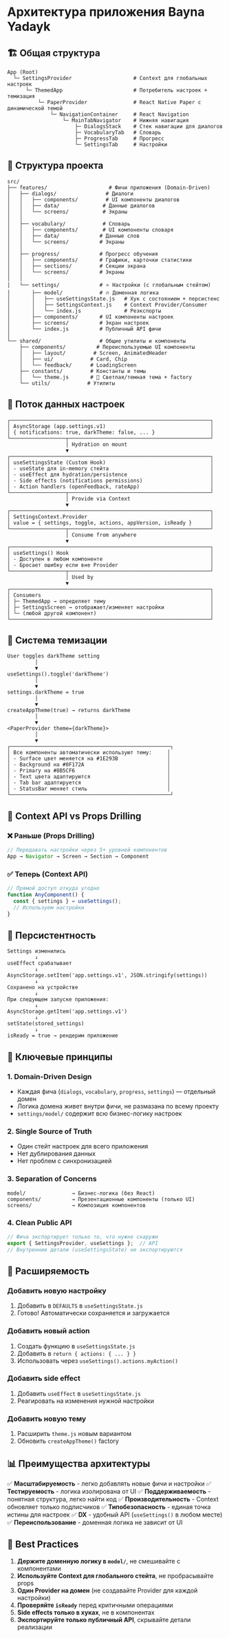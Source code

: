 # Архитектура приложения Bayna Yadayk

## 🏗️ Общая структура

```
App (Root)
  └─ SettingsProvider                    # Context для глобальных настроек
      └─ ThemedApp                       # Потребитель настроек + темизация
          └─ PaperProvider               # React Native Paper с динамической темой
              └─ NavigationContainer     # React Navigation
                  └─ MainTabNavigator    # Нижняя навигация
                      ├─ DialogsStack    # Стек навигации для диалогов
                      ├─ VocabularyTab   # Словарь
                      ├─ ProgressTab     # Прогресс
                      └─ SettingsTab     # Настройки
```

## 📂 Структура проекта

```
src/
├── features/                    # Фичи приложения (Domain-Driven)
│   ├── dialogs/                # Диалоги
│   │   ├── components/         # UI компоненты диалогов
│   │   ├── data/              # Данные диалогов
│   │   └── screens/           # Экраны
│   │
│   ├── vocabulary/            # Словарь
│   │   ├── components/        # UI компоненты словаря
│   │   ├── data/             # Данные слов
│   │   └── screens/          # Экраны
│   │
│   ├── progress/             # Прогресс обучения
│   │   ├── components/       # Графики, карточки статистики
│   │   ├── sections/         # Секции экрана
│   │   └── screens/          # Экраны
│   │
│   └── settings/             # ⭐ Настройки (с глобальным стейтом)
│       ├── model/            # 🔥 Доменная логика
│       │   ├── useSettingsState.js   # Хук с состоянием + персистенс
│       │   ├── SettingsContext.js    # Context Provider/Consumer
│       │   └── index.js              # Реэкспорты
│       ├── components/       # UI компоненты настроек
│       ├── screens/          # Экран настроек
│       └── index.js          # Публичный API фичи
│
└── shared/                   # Общие утилиты и компоненты
    ├── components/          # Переиспользуемые UI компоненты
    │   ├── layout/         # Screen, AnimatedHeader
    │   ├── ui/            # Card, Chip
    │   └── feedback/      # LoadingScreen
    ├── constants/         # Константы и темы
    │   └── theme.js       # 🎨 Светлая/темная тема + factory
    └── utils/            # Утилиты
```

## 🔄 Поток данных настроек

```
┌─────────────────────────────────────────────────────────────────┐
│ AsyncStorage (app.settings.v1)                                  │
│ { notifications: true, darkTheme: false, ... }                  │
└──────────────────┬──────────────────────────────────────────────┘
                   │ Hydration on mount
                   ▼
┌─────────────────────────────────────────────────────────────────┐
│ useSettingsState (Custom Hook)                                  │
│ - useState для in-memory стейта                                 │
│ - useEffect для hydration/persistence                           │
│ - Side effects (notifications permissions)                      │
│ - Action handlers (openFeedback, rateApp)                       │
└──────────────────┬──────────────────────────────────────────────┘
                   │ Provide via Context
                   ▼
┌─────────────────────────────────────────────────────────────────┐
│ SettingsContext.Provider                                        │
│ value = { settings, toggle, actions, appVersion, isReady }      │
└──────────────────┬──────────────────────────────────────────────┘
                   │ Consume from anywhere
                   ▼
┌─────────────────────────────────────────────────────────────────┐
│ useSettings() Hook                                              │
│ - Доступен в любом компоненте                                   │
│ - Бросает ошибку если вне Provider                              │
└──────────────────┬──────────────────────────────────────────────┘
                   │ Used by
                   ▼
┌─────────────────────────────────────────────────────────────────┐
│ Consumers                                                       │
│ ├─ ThemedApp → определяет тему                                  │
│ ├─ SettingsScreen → отображает/изменяет настройки               │
│ └─ (любой другой компонент)                                     │
└─────────────────────────────────────────────────────────────────┘
```

## 🎨 Система темизации

```
User toggles darkTheme setting
         │
         ▼
useSettings().toggle('darkTheme')
         │
         ▼
settings.darkTheme = true
         │
         ▼
createAppTheme(true) → returns darkTheme
         │
         ▼
<PaperProvider theme={darkTheme}>
         │
         ▼
┌────────────────────────────────────────────────────┐
│ Все компоненты автоматически используют тему:     │
│ - Surface цвет меняется на #1E293B                │
│ - Background на #0F172A                           │
│ - Primary на #8B5CF6                              │
│ - Text цвета адаптируются                         │
│ - Tab bar адаптируется                            │
│ - StatusBar меняет стиль                          │
└────────────────────────────────────────────────────┘
```

## 🔌 Context API vs Props Drilling

### ❌ Раньше (Props Drilling)
```javascript
// Передавать настройки через 5+ уровней компонентов
App → Navigator → Screen → Section → Component
```

### ✅ Теперь (Context API)
```javascript
// Прямой доступ откуда угодно
function AnyComponent() {
  const { settings } = useSettings();
  // Используем настройки
}
```

## 💾 Персистентность

```
Settings изменились
         ↓
useEffect срабатывает
         ↓
AsyncStorage.setItem('app.settings.v1', JSON.stringify(settings))
         ↓
Сохранено на устройстве
         ↓
При следующем запуске приложения:
         ↓
AsyncStorage.getItem('app.settings.v1')
         ↓
setState(stored_settings)
         ↓
isReady = true → рендерим приложение
```

## 🎯 Ключевые принципы

### 1. Domain-Driven Design
- Каждая фича (`dialogs`, `vocabulary`, `progress`, `settings`) — отдельный домен
- Логика домена живет внутри фичи, не размазана по всему проекту
- `settings/model/` содержит всю бизнес-логику настроек

### 2. Single Source of Truth
- Один стейт настроек для всего приложения
- Нет дублирования данных
- Нет проблем с синхронизацией

### 3. Separation of Concerns
```
model/               → Бизнес-логика (без React)
components/          → Презентационные компоненты (только UI)
screens/             → Композиция компонентов
```

### 4. Clean Public API
```javascript
// Фича экспортирует только то, что нужно снаружи
export { SettingsProvider, useSettings };  // API
// Внутренние детали (useSettingsState) не экспортируются
```

## 🚀 Расширяемость

### Добавить новую настройку
1. Добавить в `DEFAULTS` в `useSettingsState.js`
2. Готово! Автоматически сохраняется и загружается

### Добавить новый action
1. Создать функцию в `useSettingsState.js`
2. Добавить в `return { actions: { ... } }`
3. Использовать через `useSettings().actions.myAction()`

### Добавить side effect
1. Добавить `useEffect` в `useSettingsState.js`
2. Реагировать на изменения нужной настройки

### Добавить новую тему
1. Расширить `theme.js` новым вариантом
2. Обновить `createAppTheme()` factory

## 📊 Преимущества архитектуры

✅ **Масштабируемость** - легко добавлять новые фичи и настройки
✅ **Тестируемость** - логика изолирована от UI
✅ **Поддерживаемость** - понятная структура, легко найти код
✅ **Производительность** - Context обновляет только подписчиков
✅ **Типобезопасность** - единая точка истины для настроек
✅ **DX** - удобный API (`useSettings()` в любом месте)
✅ **Переиспользование** - доменная логика не зависит от UI

## 🔐 Best Practices

1. **Держите доменную логику в `model/`**, не смешивайте с компонентами
2. **Используйте Context для глобального стейта**, не пробрасывайте props
3. **Один Provider на домен** (не создавайте Provider для каждой настройки)
4. **Проверяйте `isReady`** перед критичными операциями
5. **Side effects только в хуках**, не в компонентах
6. **Экспортируйте только публичный API**, скрывайте детали реализации

